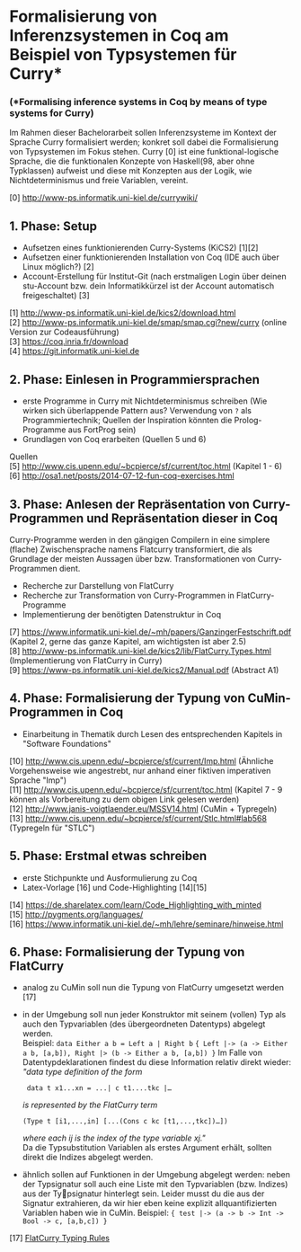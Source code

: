 # Formalisierung von Inferenzsystemen in Coq am Beispiel von Typsystemen für Curry*
### (*Formalising inference systems in Coq by means of type systems for Curry)

Im Rahmen dieser Bachelorarbeit sollen Inferenzsysteme im Kontext der 
Sprache Curry formalisiert werden; konkret soll dabei die Formalisierung von
Typsystemen im Fokus stehen.
Curry [0] ist eine funktional-logische Sprache, die
die funktionalen Konzepte von Haskell(98, aber ohne Typklassen)
aufweist und diese mit Konzepten aus der Logik, wie Nichtdeterminismus
und freie Variablen, vereint.

[0] http://www-ps.informatik.uni-kiel.de/currywiki/  

## 1. Phase: Setup

* Aufsetzen eines funktionierenden Curry-Systems (KiCS2) [1][2]
* Aufsetzen einer funktionierenden Installation von Coq (IDE auch über
Linux möglich?) [2]
* Account-Erstellung für Institut-Git (nach erstmaligen Login über deinen
  stu-Account bzw. dein Informatikkürzel ist der Account automatisch
  freigeschaltet) [3]
 
[1] http://www-ps.informatik.uni-kiel.de/kics2/download.html  
[2] http://www-ps.informatik.uni-kiel.de/smap/smap.cgi?new/curry
(online Version zur Codeausführung)  
[3] https://coq.inria.fr/download  
[4] https://git.informatik.uni-kiel.de  

## 2. Phase: Einlesen in Programmiersprachen

* erste Programme in Curry mit Nichtdeterminismus schreiben (Wie
  wirken sich überlappende Pattern aus? Verwendung von `?` als
  Programmiertechnik; Quellen der Inspiration könnten die
  Prolog-Programme aus FortProg sein)
* Grundlagen von Coq erarbeiten (Quellen 5 und 6)

Quellen  
[5] http://www.cis.upenn.edu/~bcpierce/sf/current/toc.html (Kapitel 1 - 6)  
[6] http://osa1.net/posts/2014-07-12-fun-coq-exercises.html  

## 3. Phase: Anlesen der Repräsentation von Curry-Programmen und Repräsentation dieser in Coq

Curry-Programme werden in den gängigen Compilern in eine simplere
  (flache) Zwischensprache namens Flatcurry transformiert, die als
  Grundlage der meisten Aussagen über bzw. Transformationen von
  Curry-Programmen dient.

* Recherche zur Darstellung von FlatCurry
* Recherche zur Transformation von Curry-Programmen in
FlatCurry-Programme
* Implementierung der benötigten Datenstruktur in Coq

[7]
https://www.informatik.uni-kiel.de/~mh/papers/GanzingerFestschrift.pdf
(Kapitel 2, gerne das ganze Kapitel, am wichtigsten ist aber 2.5)  
[8]
http://www-ps.informatik.uni-kiel.de/kics2/lib/FlatCurry.Types.html
(Implementierung von FlatCurry in Curry)  
[9] https://www-ps.informatik.uni-kiel.de/kics2/Manual.pdf (Abstract
A1)  

## 4. Phase: Formalisierung der Typung von CuMin-Programmen in Coq

* Einarbeitung in Thematik durch Lesen des entsprechenden Kapitels in
"Software Foundations"

[10] http://www.cis.upenn.edu/~bcpierce/sf/current/Imp.html (Ähnliche
Vorgehensweise wie angestrebt, nur anhand einer fiktiven imperativen
Sprache "Imp")  
[11] http://www.cis.upenn.edu/~bcpierce/sf/current/toc.html (Kapitel
7 - 9 können als Vorbereitung zu dem obigen Link gelesen werden)  
[12] http://www.janis-voigtlaender.eu/MSSV14.html (CuMin + Typregeln)  
[13] http://www.cis.upenn.edu/~bcpierce/sf/current/Stlc.html#lab568 (Typregeln für "STLC") 

## 5. Phase: Erstmal etwas schreiben

* erste Stichpunkte und Ausformulierung zu Coq
* Latex-Vorlage [16] und Code-Highlighting [14][15]

[14] https://de.sharelatex.com/learn/Code_Highlighting_with_minted  
[15] http://pygments.org/languages/  
[16] https://www.informatik.uni-kiel.de/~mh/lehre/seminare/hinweise.html  

## 6. Phase: Formalisierung der Typung von FlatCurry

* analog zu CuMin soll nun die Typung von FlatCurry umgesetzt werden [17]
*  in der Umgebung soll nun jeder Konstruktor mit seinem (vollen) Typ als auch den Typvariablen (des übergeordneten Datentyps) abgelegt werden.  
   Beispiel:
   `data Either a b = Left a | Right b`
   `{ Left |-> (a -> Either a b, [a,b]), Right |> (b -> Either a b, [a,b]) }`
   Im Falle von Datentypdeklarationen findest du diese Information relativ direkt wieder:
     *"data type definition of the form*
 
        data t x1...xn = ...| c t1....tkc |…
        
     *is represented by the FlatCurry term*

       (Type t [i1,...,in] [...(Cons c kc [t1,...,tkc])…])

     *where each ij is the index of the type variable xj."*  
   Da die Typsubstitution Variablen als erstes Argument erhält, sollten direkt die Indizes abgelegt werden.

* ähnlich sollen auf Funktionen in der Umgebung abgelegt werden: neben der Typsignatur soll auch eine Liste mit den Typvariablen (bzw. Indizes) aus der Typsignatur hinterlegt sein. Leider musst du die aus der Signatur extrahieren, da wir hier eben keine explizit allquantifizierten Variablen haben wie in CuMin.
  Beispiel: `{ test |-> (a -> b -> Int -> Bool -> c, [a,b,c]) }`

[17] [FlatCurry Typing Rules](text/FlatCurryTyping.tex)